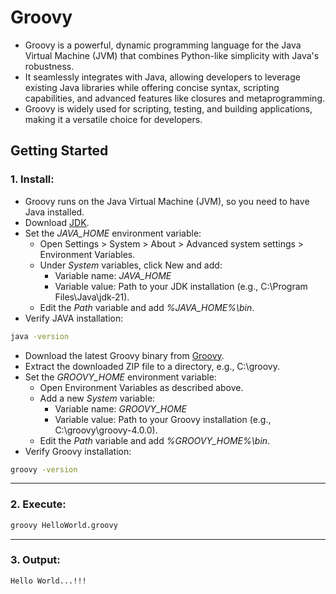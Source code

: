# Groovy

- Groovy is a powerful, dynamic programming language for the Java Virtual Machine (JVM) that combines Python-like simplicity with Java's robustness. 
- It seamlessly integrates with Java, allowing developers to leverage existing Java libraries while offering concise syntax, scripting capabilities, and advanced features like closures and metaprogramming. 
- Groovy is widely used for scripting, testing, and building applications, making it a versatile choice for developers.

## Getting Started

### 1. Install:
- Groovy runs on the Java Virtual Machine (JVM), so you need to have Java installed.
- Download [JDK](https://www.oracle.com/java/technologies/downloads/?er=221886).
- Set the *_JAVA_HOME_* environment variable:
    - Open Settings > System > About > Advanced system settings > Environment Variables.
    - Under _System_ variables, click New and add:
        - Variable name: *_JAVA_HOME_*
        - Variable value: Path to your JDK installation (e.g., C:\Program Files\Java\jdk-21).
    - Edit the _Path_ variable and add *_%JAVA_HOME%\bin_*.
- Verify JAVA installation:
```bash
java -version
```
- Download the latest Groovy binary from [Groovy](https://groovy.apache.org/download.html).
- Extract the downloaded ZIP file to a directory, e.g., C:\groovy.
- Set the *_GROOVY_HOME_* environment variable:
    - Open Environment Variables as described above.
    - Add a new _System_ variable:
        - Variable name: *_GROOVY_HOME_*
        - Variable value: Path to your Groovy installation (e.g., C:\groovy\groovy-4.0.0).
    - Edit the _Path_ variable and add *_%GROOVY_HOME%\bin_*.
- Verify Groovy installation:
```bash
groovy -version
```

---

### 2. Execute:
```bash
groovy HelloWorld.groovy
```

---

### 3. Output:
```bash
Hello World...!!!
```